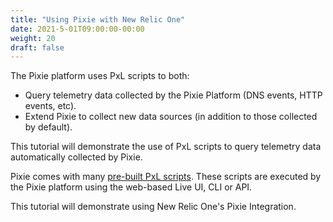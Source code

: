```yaml
---
title: "Using Pixie with New Relic One"
date: 2021-5-01T09:00:00-00:00
weight: 20
draft: false
---
```


The Pixie platform uses PxL scripts to both:

- Query telemetry data collected by the Pixie Platform (DNS events, HTTP events, etc).
- Extend Pixie to collect new data sources (in addition to those collected by default).

This tutorial will demonstrate the use of PxL scripts to query telemetry data automatically collected by Pixie.

Pixie comes with many [pre-built PxL scripts](https://github.com/pixie-labs/pixie/tree/main/src/pxl_scripts). These scripts are executed by the Pixie platform using the web-based Live UI, CLI or API.

This tutorial will demonstrate using New Relic One's Pixie Integration.